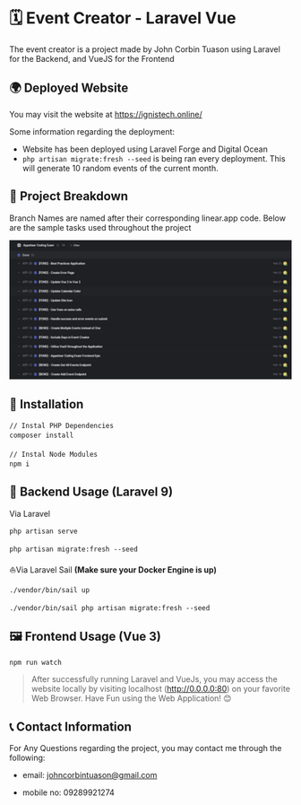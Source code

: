 # 🗓 Event Creator - Laravel Vue

The event creator is a project made by John Corbin Tuason using Laravel for the Backend, and VueJS for the Frontend

## 🌍 Deployed Website

You may visit the website at https://ignistech.online/

Some information regarding the deployment:

- Website has been deployed using Laravel Forge and Digital Ocean
- `php artisan migrate:fresh --seed` is being ran every deployment. This will generate 10 random events of the current month.

## 📕 Project Breakdown

Branch Names are named after their corresponding linear.app code. Below are the sample tasks used throughout the project

![alt text for screen readers](/public/linear.jpeg 'Text to show on mouseover')

## 🔧 Installation

```bash
// Instal PHP Dependencies
composer install

// Instal Node Modules
npm i
```

## 🧠 Backend Usage (Laravel 9)

Via Laravel

```
php artisan serve

php artisan migrate:fresh --seed

```

⛵️Via Laravel Sail <b>(Make sure your Docker Engine is up)</b>

```
./vendor/bin/sail up

./vendor/bin/sail php artisan migrate:fresh --seed

```

## 🖼 Frontend Usage (Vue 3)

```
npm run watch
```

> After successfully running Laravel and VueJs, you may access the website locally by visiting localhost (http://0.0.0.0:80) on your favorite Web Browser. Have Fun using the Web Application! 😊

## 📞 Contact Information

For Any Questions regarding the project, you may contact me through the following:

- email: johncorbintuason@gmail.com

- mobile no: 09289921274
